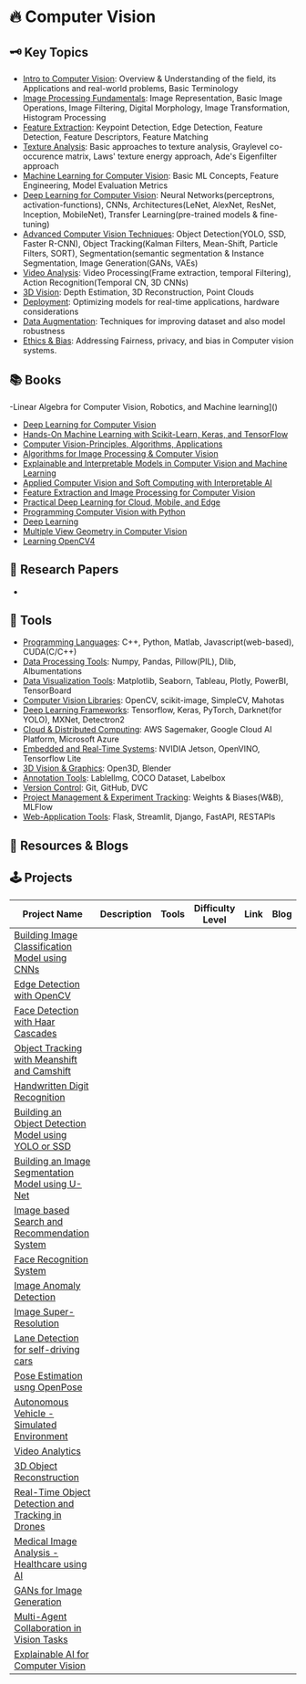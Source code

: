 # 🔥 Computer Vision



## 🗝️ Key Topics

- [Intro to Computer Vision](): Overview & Understanding of the field, its Applications and real-world problems, Basic Terminology
- [Image Processing Fundamentals](): Image Representation, Basic Image Operations, Image Filtering, Digital Morphology, Image Transformation, Histogram Processing
- [Feature Extraction](): Keypoint Detection, Edge Detection, Feature Detection, Feature Descriptors, Feature Matching
- [Texture Analysis](): Basic approaches to texture analysis, Graylevel co-occurence matrix, Laws' texture energy approach, Ade's Eigenfilter approach
- [Machine Learning for Computer Vision](): Basic ML Concepts, Feature Engineering, Model Evaluation Metrics
- [Deep Learning for Computer Vision](): Neural Networks(perceptrons, activation-functions), CNNs, Architectures(LeNet, AlexNet, ResNet, Inception, MobileNet), Transfer Learning(pre-trained models & fine-tuning)
- [Advanced Computer Vision Techniques](): Object Detection(YOLO, SSD, Faster R-CNN), Object Tracking(Kalman Filters, Mean-Shift, Particle Filters, SORT), Segmentation(semantic segmentation & Instance Segmentation, Image Generation(GANs, VAEs)
- [Video Analysis](): Video Processing(Frame extraction, temporal Filtering), Action Recognition(Temporal CN, 3D CNNs)
- [3D Vision](): Depth Estimation, 3D Reconstruction, Point Clouds
- [Deployment](): Optimizing models for real-time applications, hardware considerations
- [Data Augmentation](): Techniques for improving dataset and also model robustness
- [Ethics & Bias](): Addressing Fairness, privacy, and bias in Computer vision systems.


## 📚 Books

-Linear Algebra for Computer Vision, Robotics, and Machine learning]()
- [Deep Learning for Computer Vision]()
- [Hands-On Machine Learning with Scikit-Learn, Keras, and TensorFlow]()
- [Computer Vision-Principles, Algorithms, Applications]()
- [Algorithms for Image Processing & Computer Vision]()
- [Explainable and Interpretable Models in Computer Vision and Machine Learning]()
- [Applied Computer Vision and Soft Computing with Interpretable AI]()
- [Feature Extraction and Image Processing for Computer Vision]()
- [Practical Deep Learning for Cloud, Mobile, and Edge]()
- [Programming Computer Vision with Python]()
- [Deep Learning]()
- [Multiple View Geometry in Computer Vision]()
- [Learning OpenCV4]()



## 🧻 Research Papers

- 




## 🧰 Tools

- [Programming Languages](): C++, Python, Matlab, Javascript(web-based), CUDA(C/C++)
- [Data Processing Tools](): Numpy, Pandas, Pillow(PIL), Dlib, Albumentations
- [Data Visualization Tools](): Matplotlib, Seaborn, Tableau, Plotly, PowerBI, TensorBoard
- [Computer Vision Libraries](): OpenCV, scikit-image, SimpleCV, Mahotas
- [Deep Learning Frameworks](): Tensorflow, Keras, PyTorch, Darknet(for YOLO), MXNet, Detectron2
- [Cloud & Distributed Computing](): AWS Sagemaker, Google Cloud AI Platform, Microsoft Azure
- [Embedded and Real-Time Systems](): NVIDIA Jetson, OpenVINO, Tensorflow Lite
- [3D Vision & Graphics](): Open3D, Blender
- [Annotation Tools](): Lablellmg, COCO Dataset, Labelbox
- [Version Control](): Git, GitHub, DVC
- [Project Management & Experiment Tracking](): Weights & Biases(W&B), MLFlow
- [Web-Application Tools](): Flask, Streamlit, Django, FastAPI, RESTAPIs










## 📎 Resources & Blogs









## 🕹️ Projects

| Project Name | Description | Tools | Difficulty Level | Link | Blog |
| -----------|-----------|---------|---------|---------|---------|
| [Building Image Classification Model using CNNs]() |
| [Edge Detection with OpenCV]()
| [Face Detection with Haar Cascades]()
| [Object Tracking with Meanshift and Camshift]()
| [Handwritten Digit Recognition]()
| [Building an Object Detection Model using YOLO or SSD]()
| [Building an Image Segmentation Model using U-Net]() 
| [Image based Search and Recommendation System]()
| [Face Recognition System]()
| [Image Anomaly Detection]()
| [Image Super-Resolution]()
| [Lane Detection for self-driving cars]()
| [Pose Estimation usng OpenPose]()
| [Autonomous Vehicle - Simulated Environment]()
| [Video Analytics]()
| [3D Object Reconstruction]()
| [Real-Time Object Detection and Tracking in Drones]()
| [Medical Image Analysis - Healthcare using AI]()
| [GANs for Image Generation]()
| [Multi-Agent Collaboration in Vision Tasks]()
| [Explainable AI for Computer Vision]()






